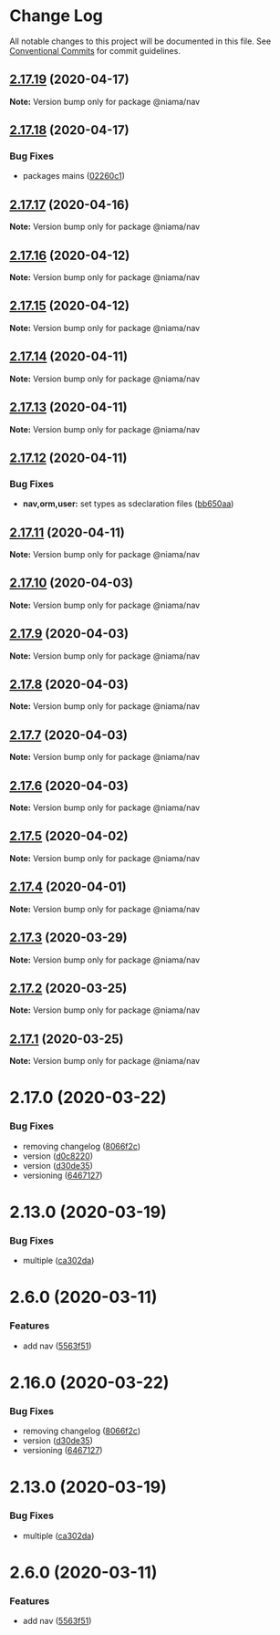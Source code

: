 # Change Log

All notable changes to this project will be documented in this file.
See [Conventional Commits](https://conventionalcommits.org) for commit guidelines.

## [2.17.19](https://github.com/niama-strategies/niama/compare/@niama/nav@2.17.18...@niama/nav@2.17.19) (2020-04-17)

**Note:** Version bump only for package @niama/nav





## [2.17.18](https://github.com/niama-strategies/niama/compare/@niama/nav@2.17.17...@niama/nav@2.17.18) (2020-04-17)


### Bug Fixes

* packages mains ([02260c1](https://github.com/niama-strategies/niama/commit/02260c19823836b0f3234a330ed25406d8b127a1))





## [2.17.17](https://github.com/niama-strategies/niama/compare/@niama/nav@2.17.16...@niama/nav@2.17.17) (2020-04-16)

**Note:** Version bump only for package @niama/nav





## [2.17.16](https://github.com/niama-strategies/niama/compare/@niama/nav@2.17.15...@niama/nav@2.17.16) (2020-04-12)

**Note:** Version bump only for package @niama/nav





## [2.17.15](https://github.com/niama-strategies/niama/compare/@niama/nav@2.17.14...@niama/nav@2.17.15) (2020-04-12)

**Note:** Version bump only for package @niama/nav





## [2.17.14](https://github.com/niama-strategies/niama/compare/@niama/nav@2.17.13...@niama/nav@2.17.14) (2020-04-11)

**Note:** Version bump only for package @niama/nav





## [2.17.13](https://github.com/niama-strategies/niama/compare/@niama/nav@2.17.12...@niama/nav@2.17.13) (2020-04-11)

**Note:** Version bump only for package @niama/nav





## [2.17.12](https://github.com/niama-strategies/niama/compare/@niama/nav@2.17.11...@niama/nav@2.17.12) (2020-04-11)


### Bug Fixes

* **nav,orm,user:** set types as sdeclaration files ([bb650aa](https://github.com/niama-strategies/niama/commit/bb650aaed9dfdeb03ed94c15d28cbdf6afa8c614))





## [2.17.11](https://github.com/niama-strategies/niama/compare/@niama/nav@2.17.10...@niama/nav@2.17.11) (2020-04-11)

**Note:** Version bump only for package @niama/nav





## [2.17.10](https://github.com/niama-strategies/niama/compare/@niama/nav@2.17.9...@niama/nav@2.17.10) (2020-04-03)

**Note:** Version bump only for package @niama/nav





## [2.17.9](https://github.com/niama-strategies/niama/compare/@niama/nav@2.17.8...@niama/nav@2.17.9) (2020-04-03)

**Note:** Version bump only for package @niama/nav





## [2.17.8](https://github.com/niama-strategies/niama/compare/@niama/nav@2.17.7...@niama/nav@2.17.8) (2020-04-03)

**Note:** Version bump only for package @niama/nav





## [2.17.7](https://github.com/niama-strategies/niama/compare/@niama/nav@2.17.6...@niama/nav@2.17.7) (2020-04-03)

**Note:** Version bump only for package @niama/nav





## [2.17.6](https://github.com/niama-strategies/niama/compare/@niama/nav@2.17.5...@niama/nav@2.17.6) (2020-04-03)

**Note:** Version bump only for package @niama/nav





## [2.17.5](https://github.com/niama-strategies/niama/compare/@niama/nav@2.17.4...@niama/nav@2.17.5) (2020-04-02)

**Note:** Version bump only for package @niama/nav





## [2.17.4](https://github.com/niama-strategies/niama/compare/@niama/nav@2.17.3...@niama/nav@2.17.4) (2020-04-01)

**Note:** Version bump only for package @niama/nav





## [2.17.3](https://github.com/niama-strategies/niama/compare/@niama/nav@2.17.2...@niama/nav@2.17.3) (2020-03-29)

**Note:** Version bump only for package @niama/nav





## [2.17.2](https://github.com/niama-strategies/niama/compare/@niama/nav@2.17.1...@niama/nav@2.17.2) (2020-03-25)

**Note:** Version bump only for package @niama/nav





## [2.17.1](https://github.com/niama-strategies/niama/compare/@niama/nav@2.17.0...@niama/nav@2.17.1) (2020-03-25)

**Note:** Version bump only for package @niama/nav





# 2.17.0 (2020-03-22)


### Bug Fixes

* removing changelog ([8066f2c](https://github.com/niama-strategies/niama/commit/8066f2c143a8e93600d5dab4ab313501e81f7a82))
* version ([d0c8220](https://github.com/niama-strategies/niama/commit/d0c822081680fe0106ebe9b8dd30ce769d102759))
* version ([d30de35](https://github.com/niama-strategies/niama/commit/d30de355da29ccd03916cddcd532e543e5906d0d))
* versioning ([6467127](https://github.com/niama-strategies/niama/commit/6467127550c6c1bfbc0d43ab4d83906695d9d732))



# 2.13.0 (2020-03-19)


### Bug Fixes

* multiple ([ca302da](https://github.com/niama-strategies/niama/commit/ca302da3ce4d56964595287d74e7f1d1761451f1))



# 2.6.0 (2020-03-11)


### Features

* add nav ([5563f51](https://github.com/niama-strategies/niama/commit/5563f5121f3cd95aa8fc6c666a76a9220a719ae4))





# 2.16.0 (2020-03-22)


### Bug Fixes

* removing changelog ([8066f2c](https://github.com/niama-strategies/niama/commit/8066f2c143a8e93600d5dab4ab313501e81f7a82))
* version ([d30de35](https://github.com/niama-strategies/niama/commit/d30de355da29ccd03916cddcd532e543e5906d0d))
* versioning ([6467127](https://github.com/niama-strategies/niama/commit/6467127550c6c1bfbc0d43ab4d83906695d9d732))



# 2.13.0 (2020-03-19)


### Bug Fixes

* multiple ([ca302da](https://github.com/niama-strategies/niama/commit/ca302da3ce4d56964595287d74e7f1d1761451f1))



# 2.6.0 (2020-03-11)


### Features

* add nav ([5563f51](https://github.com/niama-strategies/niama/commit/5563f5121f3cd95aa8fc6c666a76a9220a719ae4))
